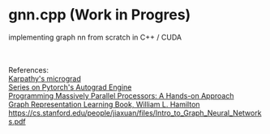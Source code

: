 # gnn.cpp (Work in Progres)

implementing graph nn from scratch in C++ / CUDA
 
\
\
References:\
[Karpathy's micrograd](https://github.com/karpathy/micrograd)\
[Series](https://pytorch.org/blog/overview-of-pytorch-autograd-engine/)[ on Pytorch's ](https://pytorch.org/blog/computational-graphs-constructed-in-pytorch/)[Autograd Engine](https://pytorch.org/blog/how-computational-graphs-are-executed-in-pytorch/)\
[Programming Massively Parallel Processors: A Hands-on Approach](https://a.co/d/is3Q9GF)\
[Graph Representation Learning Book, William L. Hamilton](https://www.cs.mcgill.ca/~wlh/grl_book/)\
https://cs.stanford.edu/people/jiaxuan/files/Intro_to_Graph_Neural_Networks.pdf

